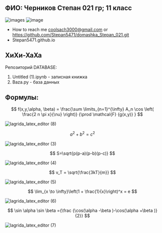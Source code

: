 
## ФИО: Черников Степан 021 гр; 11 класс
![images](https://user-images.githubusercontent.com/114472390/207257460-274874e9-bc49-4d40-a742-08980b3ecb66.jpg)
 ![image](https://user-images.githubusercontent.com/114472390/192467910-26db5cb4-2eda-4431-9b53-60151b9b934f.png)
- How to reach me coolsach3000@gmail.com or https://github.com/Stepan5471/domashka_Stepan_021.git
- Stepan5471.github.io
 ## ХиХи-ХаХа
 Репозиторий DATABASE:
1) Untitled (1).ipynb - записная книжка
2) Baza.py - база данных
## Формулы:
$$ f(x,y,\alpha, \beta) = \frac{\sum \limits_{n=1}^{\infty} A_n \cos \left( \frac{2 n \pi x}{\nu} \right)} {\prod \mathcal{F} {g(x,y)} } $$

![lagrida_latex_editor (8)](https://user-images.githubusercontent.com/114472390/200511353-dbcb372b-d06a-4500-9de8-8c4b92035de5.png)

$$ a^2 + b^2 = c^2 $$

![lagrida_latex_editor (3)](https://user-images.githubusercontent.com/114472390/200510914-ca4b4d8a-bcbe-4466-ad63-3e39c615d174.png)

$$ S=\sqrt{p(p-a)(p-b)(p-c)} $$

![lagrida_latex_editor (4)](https://user-images.githubusercontent.com/114472390/200511004-96e9114e-c1cc-4584-8c5a-1b60ef8027d6.png)

$$ v_T = \sqrt{\frac{3kT}{m}} $$

![lagrida_latex_editor (5)](https://user-images.githubusercontent.com/114472390/200511070-4d74ac55-75f6-49ea-8ade-0a793092be14.png)

$$ \lim_{x \to \infty}\left(1 + \frac{1}{x}\right)^x = e $$

![lagrida_latex_editor (6)](https://user-images.githubusercontent.com/114472390/200511142-1805dba1-4795-4211-bd05-0bb05d893605.png)

$$ \sin \alpha \sin \beta ={\frac  {\cos(\alpha -\beta )-\cos(\alpha +\beta )}{2}} $$

![lagrida_latex_editor (7)](https://user-images.githubusercontent.com/114472390/200511243-b5ed48a0-6859-47a9-a4aa-06910ed1bc58.png)
#



